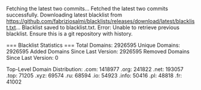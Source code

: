 Fetching the latest two commits...
Fetched the latest two commits successfully.
Downloading latest blacklist from https://github.com/fabriziosalmi/blacklists/releases/download/latest/blacklist.txt...
Blacklist saved to blacklist.txt.
Error: Unable to retrieve previous blacklist. Ensure this is a git repository with history.

=== Blacklist Statistics ===
Total Domains: 2926595
Unique Domains: 2926595
Added Domains Since Last Version: 2926595
Removed Domains Since Last Version: 0

Top-Level Domain Distribution:
  .com: 1418977
  .org: 241822
  .net: 193057
  .top: 71205
  .xyz: 69574
  .ru: 68594
  .io: 54923
  .info: 50416
  .pl: 48818
  .fr: 41002
